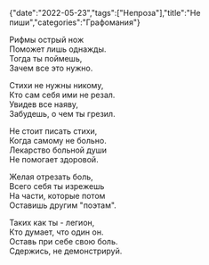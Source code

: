{"date":"2022-05-23","tags":["Непроза"],"title":"Не пиши","categories":"Графомания"}

Рифмы острый нож  
Поможет лишь однажды.  
Тогда ты поймешь,  
Зачем все это нужно.

Стихи не нужны никому,  
Кто сам себя ими не резал.  
Увидев все наяву,  
Забудешь, о чем ты грезил.

Не стоит писать стихи,  
Когда самому не больно.  
Лекарство больной души  
Не помогает здоровой.

Желая отрезать боль,  
Всего себя ты изрежешь  
На части, которые потом  
Оставишь другим "поэтам".

Таких как ты - легион,  
Кто думает, что один он.  
Оставь при себе свою боль.  
Сдержись, не демонстрируй.
